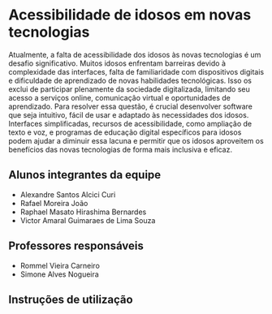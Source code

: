 # Acessibilidade de idosos em novas tecnologias

Atualmente, a falta de acessibilidade dos idosos às novas tecnologias é um desafio significativo. Muitos idosos enfrentam barreiras devido à complexidade das interfaces, falta de familiaridade com dispositivos digitais e dificuldade de aprendizado de novas habilidades tecnológicas. Isso os exclui de participar plenamente da sociedade digitalizada, limitando seu acesso a serviços online, comunicação virtual e oportunidades de aprendizado. Para resolver essa questão, é crucial desenvolver software que seja intuitivo, fácil de usar e adaptado às necessidades dos idosos. Interfaces simplificadas, recursos de acessibilidade, como ampliação de texto e voz, e programas de educação digital específicos para idosos podem ajudar a diminuir essa lacuna e permitir que os idosos aproveitem os benefícios das novas tecnologias de forma mais inclusiva e eficaz.

## Alunos integrantes da equipe

* Alexandre Santos Alcici Curi
* Rafael Moreira João
* Raphael Masato Hirashima Bernardes
* Victor Amaral Guimaraes de Lima Souza

## Professores responsáveis

* Rommel Vieira Carneiro 
* Simone Alves Nogueira

## Instruções de utilização
